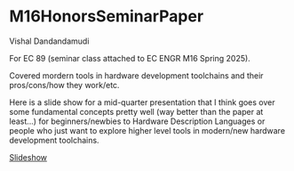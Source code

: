# M16HonorsSeminarPaper
Vishal Dandandamudi

For EC 89 (seminar class attached to EC ENGR M16 Spring 2025). 

Covered mordern tools in hardware development toolchains and their pros/cons/how they work/etc. 


Here is a slide show for a mid-quarter presentation that I think goes over some fundamental concepts pretty well (way better than the paper at least...) for beginners/newbies to Hardware Description Languages or people who just want to explore higher level tools in modern/new hardware development toolchains.

[Slideshow](https://docs.google.com/presentation/d/1yJhlXQ5xs04OrGL3Hh61FqsXR2t6FxUEz8-JVEMZtUo/edit?slide=id.p#slide=id.p)

